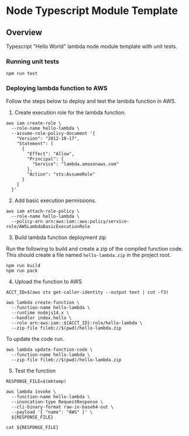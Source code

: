 # Node Typescript Module Template

## Overview

Typescript "Hello World" lambda node module template with unit tests. 

### Running unit tests

```
npm run test
```

### Deploying lambda function to AWS

Follow the steps below to deploy and test the lambda function in AWS. 

1. Create execution role for the lambda function.

```
aws iam create-role \
  --role-name hello-lambda \
  --assume-role-policy-document '{
    "Version": "2012-10-17",
    "Statement": [
      { 
        "Effect": "Allow", 
        "Principal": {
          "Service": "lambda.amazonaws.com"
        }, 
        "Action": "sts:AssumeRole"
      }
    ]
  }'
```

2. Add basic execution permissions.

  ```
  aws iam attach-role-policy \
    --role-name hello-lambda \
    --policy-arn arn:aws:iam::aws:policy/service-role/AWSLambdaBasicExecutionRole
  ```

3. Build lambda function deployment zip

  Run the following to build and create a zip of the compiled function code. This should create a file named `hello-lambda.zip` in the project root.

```
npm run build
npm run pack
```

4. Upload the function to AWS

```
ACCT_ID=$(aws sts get-caller-identity --output text | cut -f3)

aws lambda create-function \
  --function-name hello-lambda \
  --runtime nodejs14.x \
  --handler index.hello \
  --role arn:aws:iam::${ACCT_ID}:role/hello-lambda \
  --zip-file fileb://$(pwd)/hello-lambda.zip
```

To update the code run.

```
aws lambda update-function-code \
  --function-name hello-lambda \
  --zip-file fileb://$(pwd)/hello-lambda.zip
```

5. Test the function

```
RESPONSE_FILE=$(mktemp)

aws lambda invoke \
  --function-name hello-lambda \
  --invocation-type RequestResponse \
  --cli-binary-format raw-in-base64-out \
  --payload '{ "name": "AWS" }' \
  ${RESPONSE_FILE}

cat ${RESPONSE_FILE}
```
